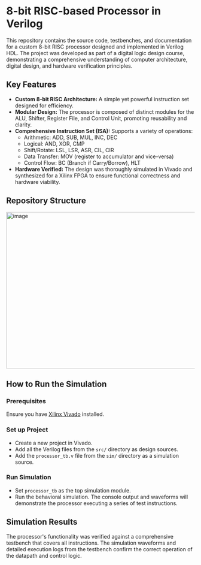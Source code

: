 # 8-bit RISC-based Processor in Verilog

This repository contains the source code, testbenches, and documentation for a custom 8-bit RISC processor designed and implemented in Verilog HDL. The project was developed as part of a digital logic design course, demonstrating a comprehensive understanding of computer architecture, digital design, and hardware verification principles.

## Key Features

- **Custom 8-bit RISC Architecture:** A simple yet powerful instruction set designed for efficiency.
- **Modular Design:** The processor is composed of distinct modules for the ALU, Shifter, Register File, and Control Unit, promoting reusability and clarity.
- **Comprehensive Instruction Set (ISA):** Supports a variety of operations:
  - Arithmetic: ADD, SUB, MUL, INC, DEC
  - Logical: AND, XOR, CMP
  - Shift/Rotate: LSL, LSR, ASR, CIL, CIR
  - Data Transfer: MOV (register to accumulator and vice-versa)
  - Control Flow: BC (Branch if Carry/Borrow), HLT
- **Hardware Verified:** The design was thoroughly simulated in Vivado and synthesized for a Xilinx FPGA to ensure functional correctness and hardware viability.

## Repository Structure

<img width="703" height="418" alt="image" src="https://github.com/user-attachments/assets/7b1ea617-effa-433d-be9b-a488baaf8960" />


## How to Run the Simulation

### Prerequisites
Ensure you have [Xilinx Vivado](https://www.xilinx.com/products/design-tools/vivado.html) installed.

### Set up Project
- Create a new project in Vivado.
- Add all the Verilog files from the `src/` directory as design sources.
- Add the `processor_tb.v` file from the `sim/` directory as a simulation source.

### Run Simulation
- Set `processor_tb` as the top simulation module.
- Run the behavioral simulation. The console output and waveforms will demonstrate the processor executing a series of test instructions.

## Simulation Results

The processor's functionality was verified against a comprehensive testbench that covers all instructions. The simulation waveforms and detailed execution logs from the testbench confirm the correct operation of the datapath and control logic.
